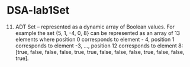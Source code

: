 # DSA-lab1Set
11. ADT Set – represented as a dynamic array of Boolean values. For example the set {5, 1, -4, 0, 8} can be represented as an array of 13 elements where position 0 corresponds to element - 4, position 1 corresponds to element -3, ..., position 12 corresponds to element 8: [true, false, false, false, true, true, false, false, false, true, false, false, true].
